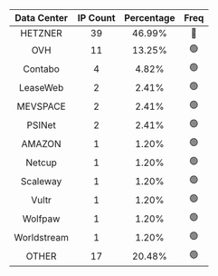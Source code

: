 | Data Center | IP Count | Percentage | Freq |
|:------------:|:--------:|:-----------:|:-----:|
| HETZNER | 39 | 46.99% | 🔴 |
| OVH | 11 | 13.25% | 🟢 |
| Contabo | 4 | 4.82% | 🟢 |
| LeaseWeb | 2 | 2.41% | 🟢 |
| MEVSPACE | 2 | 2.41% | 🟢 |
| PSINet | 2 | 2.41% | 🟢 |
| AMAZON | 1 | 1.20% | 🟢 |
| Netcup | 1 | 1.20% | 🟢 |
| Scaleway | 1 | 1.20% | 🟢 |
| Vultr | 1 | 1.20% | 🟢 |
| Wolfpaw | 1 | 1.20% | 🟢 |
| Worldstream | 1 | 1.20% | 🟢 |
| OTHER | 17 | 20.48% | 🟢 |